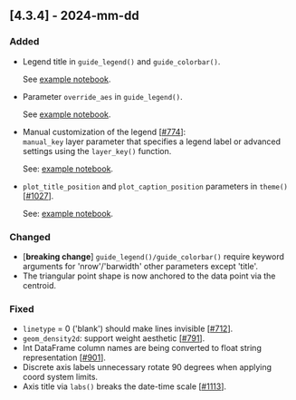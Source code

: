 ## [4.3.4] - 2024-mm-dd

### Added
- Legend title in `guide_legend()` and `guide_colorbar()`.

  See [example notebook](https://nbviewer.org/github/JetBrains/lets-plot/blob/master/docs/f-24e/legend_title.ipynb).

- Parameter `override_aes` in `guide_legend()`.

  See [example notebook](https://nbviewer.org/github/JetBrains/lets-plot/blob/master/docs/f-24e/legend_override_aes.ipynb).

- Manual customization of the legend [[#774](https://github.com/JetBrains/lets-plot/issues/774)]:<br/>
  `manual_key` layer parameter that specifies a legend label or advanced settings using the `layer_key()` function.

  See: [example notebook](https://nbviewer.org/github/JetBrains/lets-plot/blob/master/docs/f-24e/manual_legend.ipynb).

- `plot_title_position` and `plot_caption_position` parameters in `theme()` [[#1027](https://github.com/JetBrains/lets-plot/issues/1027)].

  See: [example notebook](https://nbviewer.org/github/JetBrains/lets-plot/blob/master/docs/f-24e/theme_plot_title_position.ipynb).



### Changed
- [**breaking change**] `guide_legend()/guide_colorbar()` require keyword arguments for 'nrow'/'barwidth' other parameters except 'title'.
- The triangular point shape is now anchored to the data point via the centroid.
 
### Fixed
- `linetype` = 0 ('blank') should make lines invisible [[#712](https://github.com/JetBrains/lets-plot/issues/712)].
- `geom_density2d`: support weight aesthetic [[#791](https://github.com/JetBrains/lets-plot/issues/791)].
- Int DataFrame column names are being converted to float string representation [[#901](https://github.com/JetBrains/lets-plot/issues/901)].
- Discrete axis labels unnecessary rotate 90 degrees when applying coord system limits.
- Axis title via `labs()` breaks the date-time scale [[#1113](https://github.com/JetBrains/lets-plot/issues/1113)].